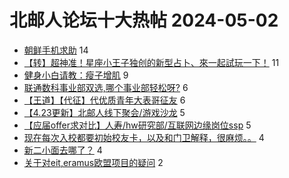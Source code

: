 # 北邮人论坛十大热帖 2024-05-02

- [朝鲜手机求助](https://bbs.byr.cn/article/Picture/3361459) 14
- [【转】超神准！星座小王子独创的新型占卜、來一起試玩一下！](https://bbs.byr.cn/article/Constellations/326533) 11
- [健身小白请教：瘦子增肌](https://bbs.byr.cn/article/Talking/6416397) 9
- [联通数科事业部双选,哪个事业部轻松呀?](https://bbs.byr.cn/article/WorkLife/1214208) 6
- [【王道】【代征】代优质青年大表哥征友](https://bbs.byr.cn/article/Friends/2051078) 6
- [【4.23更新】北邮人线下聚会/游戏沙龙](https://bbs.byr.cn/article/KaraOK/110636) 5
- [【应届offer求对比】人寿/hw研究部/互联网边缘岗位ssp](https://bbs.byr.cn/article/Job/2211382) 5
- [现在每次入校都要初始校友卡，以及和门卫解释，很麻烦。。](https://bbs.byr.cn/article/StudyShare/207403) 4
- [新二小面去哪了？](https://bbs.byr.cn/article/Food/526068) 4
- [关于对eit,eramus欧盟项目的疑问](https://bbs.byr.cn/article/GoAbroad/397320) 2


